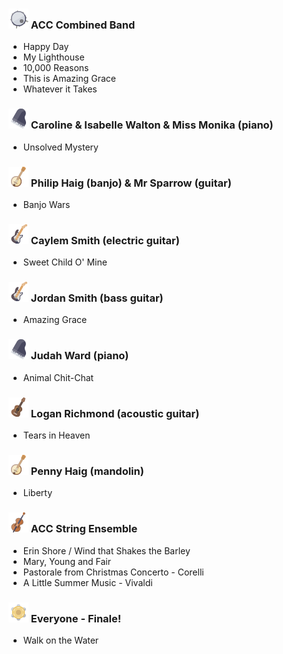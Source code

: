 ### ![bass_drum](assets/images/bass_drum.png) ACC Combined Band

- Happy Day 
- My Lighthouse 
- 10,000 Reasons
- This is Amazing Grace 
- Whatever it Takes 

### ![piano](assets/images/piano.png) Caroline & Isabelle Walton & Miss Monika (piano)

- Unsolved Mystery

### ![banjo](assets/images/banjo.png) Philip Haig (banjo) & Mr Sparrow (guitar)

- Banjo Wars

### ![electric_guitar](assets/images/electric_guitar.png) Caylem Smith (electric guitar)

- Sweet Child O' Mine

### ![electric_guitar](assets/images/electric_guitar.png)  Jordan Smith (bass guitar)

- Amazing Grace

### ![piano](assets/images/piano.png) Judah Ward (piano)

- Animal Chit-Chat

### ![guitar](assets/images/guitar.png)  Logan Richmond (acoustic guitar)

- Tears in Heaven

### ![banjo](assets/images/banjo.png) Penny Haig (mandolin)

- Liberty

### ![cello](assets/images/cello.png) ACC String Ensemble

- Erin Shore / Wind that Shakes the Barley
- Mary, Young and Fair
- Pastorale from Christmas Concerto - Corelli
- A Little Summer Music - Vivaldi

### ![tambourine](assets/images/tambourine.png) Everyone - Finale!

- Walk on the Water
